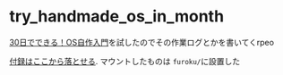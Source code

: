 # try_handmade_os_in_month

[30日でできる！OS自作入門](https://www.amazon.co.jp/dp/B00IR1HYI0)を試したのでその作業ログとかを書いてくrpeo

[付録はここから落とせる](https://book.mynavi.jp/supportsite/detail/4839919844.html). マウントしたものは `furoku/`に設置した

